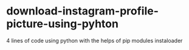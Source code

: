 # download-instagram-profile-picture-using-pyhton
4 lines of code using python with the helps of pip modules instaloader
